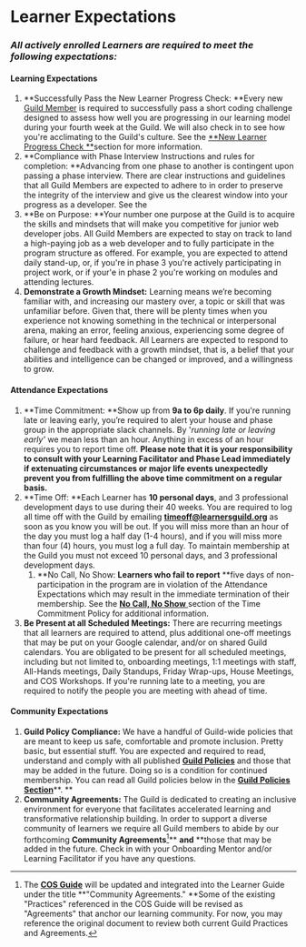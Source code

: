 # Learner Expectations

### _All actively enrolled Learners are required to meet the following expectations:_

#### Learning Expectations

1. **Successfully Pass the New Learner Progress Check: **Every new [Guild Member](https://guide.learnersguild.org/GLOSSARY.html#guild-member) is required to successfully pass a short coding challenge designed to assess how well you are progressing in our learning model during your fourth week at the Guild. We will also check in to see how you're acclimating to the Guild's culture. See the [**New Learner Progress Check **](/General/Membership/new-learner-progress-check.md)section for more information. 
2. **Compliance with Phase Interview Instructions and rules for completion: **Advancing from one phase to another is contingent upon passing a phase interview. There are clear instructions and guidelines that all Guild Members are expected to adhere to in order to preserve the integrity of the interview and give us the clearest window into your progress as a developer. See the 
3. **Be on Purpose: **Your number one purpose at the Guild is to acquire the skills and mindsets that will make you competitive for junior web developer jobs. All Guild Members are expected to stay on track to land a high-paying job as a web developer and to fully participate in the program structure as offered. For example, you are expected to attend daily stand-up, or, if you're in phase 3 you're actively participating in project work, or if your'e in phase 2 you're working on modules and attending lectures. 
4. **Demonstrate a Growth Mindset:** Learning means we’re becoming familiar with, and increasing our mastery over, a topic or skill that was unfamiliar before. Given that, there will be plenty times when you experience not knowing something in the technical or interpersonal arena, making an error, feeling anxious, experiencing some degree of failure, or hear hard feedback. All Learners are expected to respond to challenge and feedback with a growth mindset, that is, a belief that your abilities and intelligence can be changed or improved, and a willingness to grow.

#### Attendance Expectations

1. **Time Commitment: **Show up from **9a to 6p daily**. If you're running late or leaving early, you’re required to alert your house and phase group in the appropriate slack channels. By '_running late or leaving early'_ we mean less than an hour. Anything in excess of an hour requires you to report time off. **Please note that it is your responsibility to consult with your Learning Facilitator and Phase Lead immediately if extenuating circumstances or major life events unexpectedly prevent you from fulfilling the above time commitment on a regular basis.**
2. **Time Off: **Each Learner has **10 personal days**, and 3 professional development days to use during their 40 weeks. You are required to log all time off with the Guild by emailing [**timeoff@learnersguild.org**](mailto:timeoff@learnersguild.org) as soon as you know you will be out. If you will miss more than an hour of the day you must log a half day \(1-4 hours\), and if you will miss more than four \(4\) hours, you must log a full day. To maintain membership at the Guild you must not exceed 10 personal days, and 3 professional development days.
   1. **No Call, No Show: **Learners who fail to report** **five days of non-participation in the program are in violation of the Attendance Expectations which may result in the immediate termination of their membership. See the [**No Call, No Show** ](//Policies/Time_Commitment.md)section of the Time Commitment Policy for additional information.  
3. **Be Present at all Scheduled Meetings:** There are recurring meetings that all learners are required to attend, plus additional one-off meetings that may be put on your Google calendar, and/or on shared Guild calendars. You are obligated to be present for all scheduled meetings, including but not limited to, onboarding meetings, 1:1 meetings with staff, All-Hands meetings, Daily Standups, Friday Wrap-ups, House Meetings, and COS Workshops. If you're running late to a meeting, you are required to notify the people you are meeting with ahead of time.

#### Community Expectations

1. **Guild Policy Compliance:** We have a handful of Guild-wide policies that are meant to keep us safe, comfortable and promote inclusion. Pretty basic, but essential stuff. You are expected and required to read, understand and comply with all published [**Guild Policies**](//Policies/README.md) and those that may be added in the future. Doing so is a condition for continued membership. You can read all Guild policies below in the [**Guild Policies Section**](/Policies/README.md)**. **
2. **Community Agreements:** The Guild is dedicated to creating an inclusive environment for everyone that facilitates accelerated learning and transformative relationship building. In order to support a diverse community of learners we require all Guild members to abide by our forthcoming **Community Agreements**[^1]** **and** **those that may be added in the future. Check in with your Onboarding Mentor and/or Learning Facilitator if you have any questions. 

[^1]: The [**COS Guide**](https://cos.learnersguild.org) will be updated and integrated into the Learner Guide under the title **"Community Agreements." **Some of the existing "Practices" referenced in the COS Guide will be revised as "Agreements" that anchor our learning community. For now, you may reference the original document to review both current Guild Practices and Agreements. 

